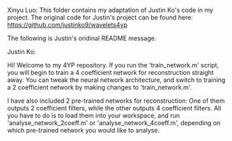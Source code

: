 Xinyu Luo: 
  This folder contains my adaptation of Justin Ko's code in my project.
  The original code for Justin's project can be found here:
  https://github.com/justinko9/wavelets4yp
  
 
The following is Justin's oridinal README message. 
  
Justin Ko:

Hi! Welcome to my 4YP repository. If you run the 'train_network.m' script, you will begin to train a 4 coefficient network for reconstruction straight away. You  can tweak the neural network architecture, and switch to training a 2 coefficient network by making changes to 'train_network.m'.

I have also included 2 pre-trained networks for reconstruction: One of them outputs 2 coefficient filters, while the other outputs 4 coefficient filters. All you have to do is to load them into your workspace, and run 'analyse_network_2coeff.m' or 'analyse_network_4coeff.m', depending on which pre-trained network you would like to analyse.
  
